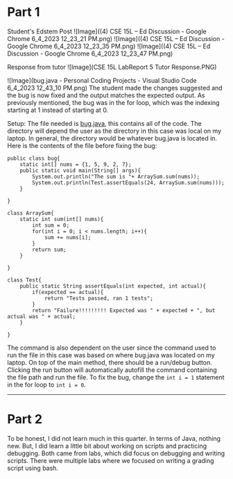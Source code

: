 # Part 1
Student's Edstem Post
![Image]((4) CSE 15L – Ed Discussion - Google Chrome 6_4_2023 12_23_21 PM.png)
![Image]((4) CSE 15L – Ed Discussion - Google Chrome 6_4_2023 12_23_35 PM.png)
![Image]((4) CSE 15L – Ed Discussion - Google Chrome 6_4_2023 12_23_47 PM.png)


Response from tutor
![Image](CSE 15L LabReport 5 Tutor Response.PNG)


![Image](bug.java - Personal Coding Projects - Visual Studio Code 6_4_2023 12_43_10 PM.png)
The student made the changes suggested and the bug is now fixed and the output matches the expected output. As previously mentioned, the bug was in the for loop, which was the indexing starting at 1 instead of starting at 0. 


Setup:
The file needed is [bug.java](bug.java), this contains all of the code. The directory will depend the user as the directory in this case was local on my laptop. In general, the directory would be whatever bug.java is located in. 
Here is the contents of the file before fixing the bug:
```
public class bug{
    static int[] nums = {1, 5, 9, 2, 7};
    public static void main(String[] args){
        System.out.println("The sum is "+ ArraySum.sum(nums));
        System.out.println(Test.assertEquals(24, ArraySum.sum(nums)));   
    }

}

class ArraySum{
    static int sum(int[] nums){
        int sum = 0;
        for(int i = 0; i < nums.length; i++){
            sum += nums[i];
        }
        return sum;
    }

}

class Test{
    public static String assertEquals(int expected, int actual){
        if(expected == actual){
            return "Tests passed, ran 1 tests";
        }
        return "Failure!!!!!!!!! Expected was " + expected + ", but actual was " + actual;
    }

}

```

The command is also dependent on the user since the command used to run the file in this case was based on where bug.java was located on my laptop. On top of the main method, there should be a run/debug button. Clicking the run button will automatically autofill the command containing the file path and run the file. To fix the bug, change the ```int i = 1``` statement in the for loop to ```int i = 0```. 

***
# Part 2
To be honest, I did not learn much in this quarter. In terms of Java, nothing new. But, I did learn a little bit about working on scripts and practicing debugging. Both came from labs, which did focus on debugging and writing scripts. There were multiple labs where we focused on writing a grading script using bash. 

